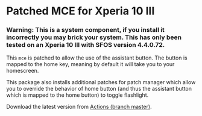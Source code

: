 # Patched MCE for Xperia 10 III

### Warning: This is a system component, if you install it incorrectly you may brick your system. This has only been tested on an Xperia 10 III with SFOS version 4.4.0.72.

This `mce` is patched to allow the use of the assistant button. The button is mapped to the home key, meaning by default it will take you to your homescreen.

This package also installs additional patches for patch manager which allow you to override the behavior of home button (and thus the assistant button which is mapped to the home button) to toggle flashlight.

Download the latest version from [Actions (branch master)](https://github.com/RikudouSage/sailfish-os-patched-mce/actions/workflows/build.yaml?query=branch%3Amaster++).
